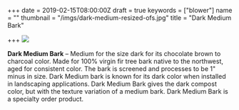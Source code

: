 +++
date = 2019-02-15T08:00:00Z
draft = true
keywords = ["blower"]
name = ""
thumbnail = "/imgs/dark-medium-resized-ofs.jpg"
title = "Dark Medium Bark"

+++
![](/imgs/dark-medium-resized-ofs.jpg)

**Dark Medium Bark** – Medium for the size dark for its chocolate brown to charcoal color. Made for 100% virgin fir tree bark native to the northwest, aged for consistent color. The bark is screened and processes to be 1" minus in size. Dark Medium bark is known for its dark color when installed in landscaping applications. Dark Medium Bark gives the dark compost color, but with the texture variation of a medium bark. Dark Medium Bark is a specialty order product.